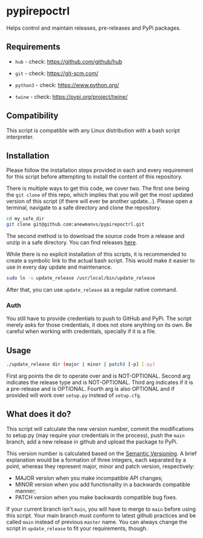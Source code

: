 # pypirepoctrl

Helps control and maintain releases, pre-releases and PyPi packages.

## Requirements

- `hub` - check: https://github.com/github/hub

- `git` - check: https://git-scm.com/

- `python3` - check: https://www.python.org/

- `twine` - check: https://pypi.org/project/twine/

## Compatibility
This script is compatible with any Linux distribution with a bash script interpreter.

## Installation

Please follow the installation steps provided in each and every requirement for this script before attempting to install the content of this repository.

There is multiple ways to get this code, we cover two. The first one being the `git clone` of this repo, which implies that you will get the most updated version of this script (if there will ever be another update...). Please open a terminal, navigate to a safe directory and clone the repository.

```bash
cd my_safe_dir
git clone git@github.com:anewmanvs/pypirepoctrl.git
```

The second method is to download the source code from a release and unzip in a safe directory. You can find releases [here](https://github.com/anewmanvs/pypirepoctrl/releases).

While there is no explicit installation of this scripts, it is recommended to create a symbolic link to the actual bash script. This would make it easier to use in every day update and maintenance.

```bash
sudo ln -s update_release /usr/local/bin/update_release
```

After that, you can use `update_release` as a regular native command.

### Auth

You still have to provide credentials to push to GitHub and PyPi. The script merely asks for those credentials, it does not store anything on its own. Be careful when working with credentials, specially if it is a file.

## Usage

```bash
./update_release dir (major | minor | patch) [-p] [-py]
```

First arg points the dir to operate over and is NOT-OPTIONAL. Second arg indicates the release type and is NOT-OPTIONAL. Third arg indicates if it is a pre-release and is OPTIONAL. Fourth arg is also OPTIONAL and if provided will work over `setup.py` instead of `setup.cfg`.	

## What does it do?

This script will calculate the new version number, commit the modifications to setup.py (may require your credentials in the process), push the `main` branch, add a new release in github and upload the package to PyPi.

This version number is calculated based on the [Semantic Versioning](https://semver.org/). A brief explanation would be a formation of three integers, each separated by a point, whereas they represent major, minor and patch version, respectively:

- MAJOR version when you make incompatible API changes;
- MINOR version when you add functionality in a backwards compatible manner;
- PATCH version when you make backwards compatible bug fixes.

If your current branch isn't `main`, you will have to merge to `main` before using this script. Your main branch must conform to latest github practices and be called `main` instead of previous `master` name. You can always change the script in `update_release` to fit your requirements, though.

